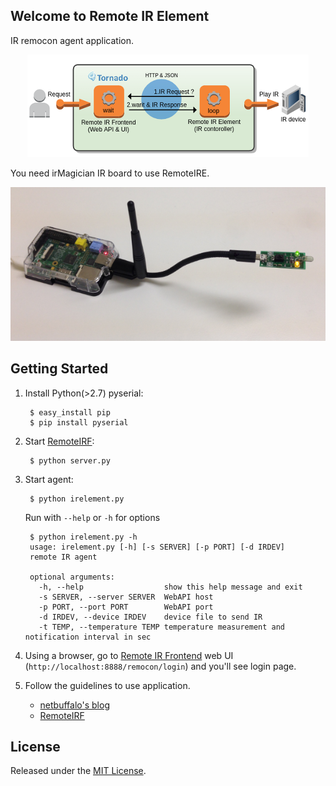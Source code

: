 ## Welcome to Remote IR Element

IR remocon agent application.

<div align="center"><img src="./images/overview.png" /></div>

 You need irMagician IR board to use RemoteIRE.

<div align="center"><img src="./images/irMagicianRPi.png" /></div>

## Getting Started

1. Install Python(>2.7) pyserial:

        $ easy_install pip
        $ pip install pyserial

2. Start [RemoteIRF](https://github.com/netbuffalo/RemoteIRF):

        $ python server.py

3. Start agent:

        $ python irelement.py

   Run with `--help` or `-h` for options

        $ python irelement.py -h
        usage: irelement.py [-h] [-s SERVER] [-p PORT] [-d IRDEV]
        remote IR agent

        optional arguments:
          -h, --help                  show this help message and exit
          -s SERVER, --server SERVER  WebAPI host
          -p PORT, --port PORT        WebAPI port
          -d IRDEV, --device IRDEV    device file to send IR
          -t TEMP, --temperature TEMP temperature measurement and notification interval in sec


4. Using a browser, go to [Remote IR Frontend](https://github.com/netbuffalo/RemoteIRF) web UI (`http://localhost:8888/remocon/login`) and you'll see login page.

5. Follow the guidelines to use application.

    * [netbuffalo's blog](http://netbuffalo.doorblog.jp/archives/4873455.html)
    * [RemoteIRF](https://github.com/netbuffalo/RemoteIRF)


## License

Released under the [MIT License](http://www.opensource.org/licenses/MIT).

